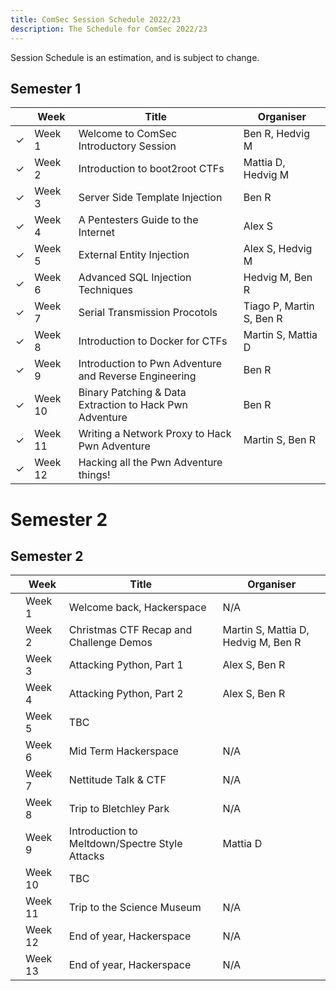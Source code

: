 ```yaml
---
title: ComSec Session Schedule 2022/23
description: The Schedule for ComSec 2022/23
---
```


Session Schedule is an estimation, and is subject to change.

## Semester 1

|         | Week    | Title                                                   | Organiser                |
|---------|---------|---------------------------------------------------------|--------------------------|
| &check; | Week 1  | Welcome to ComSec Introductory Session                  | Ben R, Hedvig M          |
| &check; | Week 2  | Introduction to boot2root CTFs                          | Mattia D, Hedvig M       |
| &check; | Week 3  | Server Side Template Injection                          | Ben R                    |
| &check; | Week 4  | A Pentesters Guide to the Internet                      | Alex S                   |
| &check; | Week 5  | External Entity Injection                               | Alex S, Hedvig M         |
| &check; | Week 6  | Advanced SQL Injection Techniques                       | Hedvig M, Ben R          |
| &check; | Week 7  | Serial Transmission Procotols                           | Tiago P, Martin S, Ben R |
| &check; | Week 8  | Introduction to Docker for CTFs                         | Martin S, Mattia D       |
| &check; | Week 9  | Introduction to Pwn Adventure and Reverse Engineering   | Ben R                    |
| &check; | Week 10 | Binary Patching & Data Extraction to Hack Pwn Adventure | Ben R                    |
| &check; | Week 11 | Writing a Network Proxy to Hack Pwn Adventure           | Martin S, Ben R          |
| &check; | Week 12 | Hacking all the Pwn Adventure things!                   |                          |



# Semester 2

## Semester 2

|     | Week    | Title                                          | Organiser                           |
|-----|---------|------------------------------------------------|-------------------------------------|
|     | Week 1  | Welcome back, Hackerspace                      | N/A                                 |
|     | Week 2  | Christmas CTF Recap and Challenge Demos        | Martin S, Mattia D, Hedvig M, Ben R |
|     | Week 3  | Attacking Python, Part 1                       | Alex S, Ben R                       |
|     | Week 4  | Attacking Python, Part 2                       | Alex S, Ben R                       |
|     | Week 5  | TBC                                            |                                     |
|     | Week 6  | Mid Term Hackerspace                           | N/A                                 |
|     | Week 7  | Nettitude Talk & CTF                           | N/A                                 |
|     | Week 8  | Trip to Bletchley Park                         | N/A                                 |
|     | Week 9  | Introduction to Meltdown/Spectre Style Attacks | Mattia D                            |
|     | Week 10 | TBC                                            |                                     |
|     | Week 11 | Trip to the Science Museum                     | N/A                                 |
|     | Week 12 | End of year, Hackerspace                       | N/A                                 |
|     | Week 13 | End of year, Hackerspace                       | N/A                                 |

